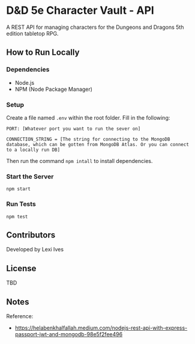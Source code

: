 # D&D 5e Character Vault - API
A REST API for managing characters for the Dungeons and Dragons 5th edition tabletop RPG.

## How to Run Locally
### Dependencies
- Node.js
- NPM (Node Package Manager)

### Setup
Create a file named `.env` within the root folder. Fill in the following:
```
PORT: [Whatever port you want to run the sever on]

CONNECTION_STRING = [The string for connecting to the MongoDB database, which can be gotten from MongoDB Atlas. Or you can connect to a locally run DB]
```

Then run the command
`npm intall` to install dependencies.

### Start the Server
`npm start`

### Run Tests
`npm test`

## Contributors
Developed by Lexi Ives

## License
TBD

## Notes
Reference:
- https://helabenkhalfallah.medium.com/nodejs-rest-api-with-express-passport-jwt-and-mongodb-98e5f2fee496